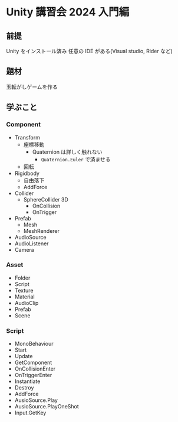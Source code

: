 # Unity 講習会 2024 入門編

## 前提

Unity をインストール済み
任意の IDE がある(Visual studio, Rider など)

## 題材

玉転がしゲームを作る

## 学ぶこと

### Component
* Transform
  * 座標移動
    * Quaternion は詳しく触れない
      * `Quaternion.Euler` で済ませる
  * 回転
* Rigidbody
  * 自由落下
  * AddForce
* Collider
  * SphereCollider 3D
    * OnCollision
    * OnTrigger
* Prefab
  * Mesh
  * MeshRenderer
* AudioSource
* AudioListener
* Camera

### Asset
* Folder
* Script
* Texture
* Material
* AudioClip
* Prefab
* Scene

### Script
* MonoBehaviour
* Start
* Update
* GetComponent
* OnCollisionEnter
* OnTriggerEnter
* Instantiate
* Destroy
* AddForce
* AusioSource.Play
* AusioSource.PlayOneShot
* Input.GetKey
